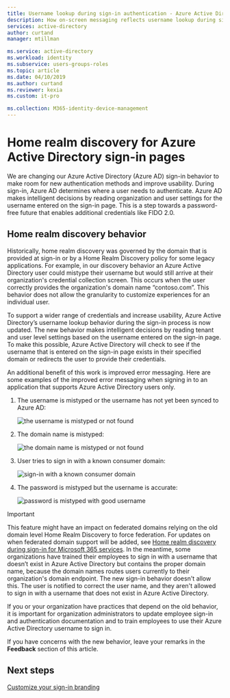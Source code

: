 ```yaml
---
title: Username lookup during sign-in authentication - Azure Active Directory | Microsoft Docs
description: How on-screen messaging reflects username lookup during sign-in 
services: active-directory
author: curtand
manager: mtillman

ms.service: active-directory
ms.workload: identity
ms.subservice: users-groups-roles
ms.topic: article
ms.date: 04/10/2019
ms.author: curtand
ms.reviewer: kexia
ms.custom: it-pro

ms.collection: M365-identity-device-management
---
```


# Home realm discovery for Azure Active Directory sign-in pages

We are changing our Azure Active Directory (Azure AD) sign-in behavior to make room for new authentication methods and improve usability. During sign-in, Azure AD determines where a user needs to authenticate. Azure AD makes intelligent decisions by reading organization and user settings for the username entered on the sign-in page. This is a step towards a password-free future that enables additional credentials like FIDO 2.0.

## Home realm discovery behavior

Historically, home realm discovery was governed by the domain that is provided at sign-in or by a Home Realm Discovery policy for some legacy applications. For example, in our discovery behavior an Azure Active Directory user could mistype their username but would still arrive at their organization's credential collection screen. This occurs when the user correctly provides the organization's domain name “contoso.com”. This behavior does not allow the granularity to customize experiences for an individual user.

To support a wider range of credentials and increase usability, Azure Active Directory’s username lookup behavior during the sign-in process is now updated. The new behavior makes intelligent decisions by reading tenant and user level settings based on the username entered on the sign-in page. To make this possible, Azure Active Directory will check to see if the username that is entered on the sign-in page exists in their specified domain or redirects the user to provide their credentials.

An additional benefit of this work is improved error messaging. Here are some examples of the improved error messaging when signing in to an application that supports Azure Active Directory users only.

1. The username is mistyped or the username has not yet been synced to Azure AD:
  
    ![the username is mistyped or not found](./media/signin-realm-discovery/typo-username.png)
  
2. The domain name is mistyped:
  
    ![the domain name is mistyped or not found](./media/signin-realm-discovery/typo-domain.png)
  
3. User tries to sign in with a known consumer domain:
  
    ![sign-in with a known consumer domain](./media/signin-realm-discovery/consumer-domain.png)
  
4. The password is mistyped but the username is accurate:  
  
    ![password is mistyped with good username](./media/signin-realm-discovery/incorrect-password.png)
  
> [!IMPORTANT]
> This feature might have an impact on federated domains relying on the old domain level Home Realm Discovery to force federation. For updates on when federated domain support will be added, see [Home realm discovery during sign-in for Microsoft 365 services](https://blogs.azure.net/updates/Admin/Blogs/29/Posts/3170). In the meantime, some organizations have trained their employees to sign in with a username that doesn’t exist in Azure Active Directory but contains the proper domain name, because the domain names routes users currently to their organization's domain endpoint. The new sign-in behavior doesn't allow this. The user is notified to correct the user name, and they aren't allowed to sign in with a username that does not exist in Azure Active Directory.
>
> If you or your organization have practices that depend on the old behavior, it is important for organization administrators to update employee sign-in and authentication documentation and to train employees to use their Azure Active Directory username to sign in.
  
If you have concerns with the new behavior, leave your remarks in the **Feedback** section of this article.  

## Next steps

[Customize your sign-in branding](../fundamentals/add-custom-domain.md)